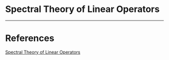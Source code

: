 # Spectral Theory of Linear Operators





---
# References
[Spectral Theory of Linear Operators](./Spectral_Theory.pdf)